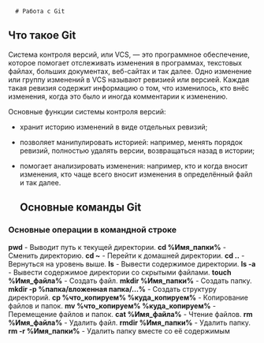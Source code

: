       # Работа с Git

  ## Что такое Git

Система контроля версий, или VCS, — это программное обеспечение, которое помогает отслеживать изменения в программах, текстовых файлах, больших документах, веб-сайтах и так далее. 
Одно изменение или группу изменений в VCS называют ревизией или версией. Каждая такая ревизия содержит информацию о том, что изменилось, кто внёс изменения, когда это было и иногда комментарии к изменению.

Основные функции системы контроля версий:

* хранит историю изменений в виде отдельных ревизий;
* позволяет манипулировать историей: например, менять порядок ревизий, полностью удалять версии, возвращаться назад в истории;
* помогает анализировать изменения: например, кто и когда вносит изменения, кто чаще всего вносит изменения в определённый файл и так далее.

  ## Основные команды Git

### Основные операции в командной строке

**pwd** - Выводит путь к текущей директории.
**cd %Имя_папки%** - Сменить директорию.
**cd ~** - Перейти к домашней директории.
**cd ..** - Вернуться на уровень выше.
**ls** - Вывести содержимое директории.
**ls -a** - Вывести содержимое директории со скрытыми файлами.
**touch %Имя_файла%** - Создать файл.
**mkdir %Имя_папки%** - Создать папку.
**mkdir -p %папка/вложенная папка/...%** - Создать структуру директорий.
**cp %что_копируем% %куда_копируем%** - Копирование файлов и папок.
**mv %что_копируем% %куда_копируем%** - Перемещение файлов и папок.
**cat %Имя_файла%** - Чтение файлов.
**rm %Имя_файла%** - Удалить файл.
**rmdir %Имя_папки%** - Удалить папку.
**rm -r %Имя_папки%** - Удалить папку вместе со её содержимым

